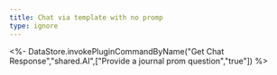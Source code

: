 ```yaml
---
title: Chat via template with no promp
type: ignore 
---
```


<%- DataStore.invokePluginCommandByName("Get Chat Response","shared.AI",["Provide a journal prom question","true"])  %>

